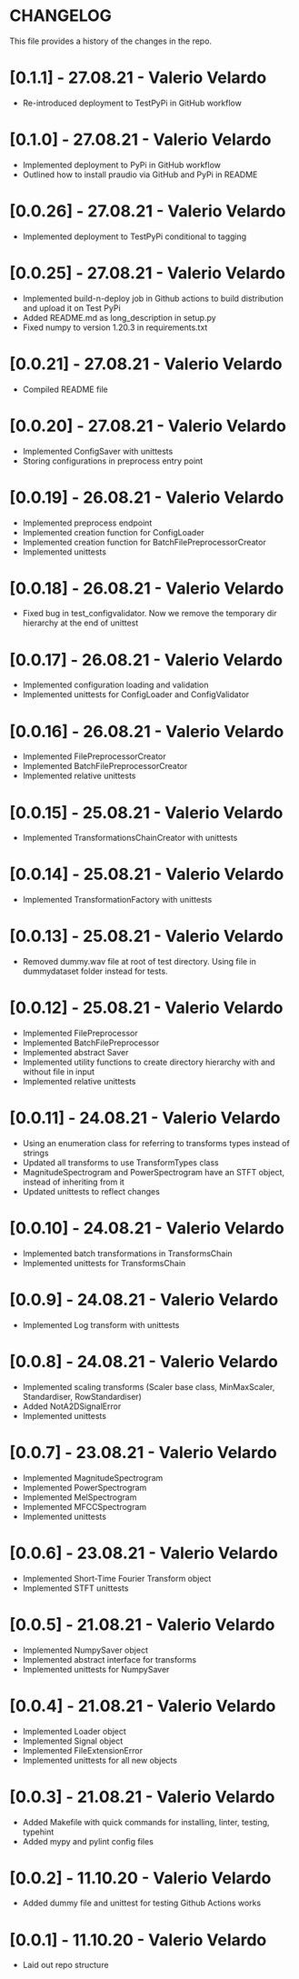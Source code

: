 # CHANGELOG
This file provides a history of the changes in the repo.

# [0.1.1] - 27.08.21 - Valerio Velardo
- Re-introduced deployment to TestPyPi in GitHub workflow

# [0.1.0] - 27.08.21 - Valerio Velardo
- Implemented deployment to PyPi in GitHub workflow
- Outlined how to install praudio via GitHub and PyPi in README

# [0.0.26] - 27.08.21 - Valerio Velardo
- Implemented deployment to TestPyPi conditional to tagging

# [0.0.25] - 27.08.21 - Valerio Velardo
- Implemented build-n-deploy job in Github actions to build distribution and
upload it on Test PyPi
- Added README.md as long_description in setup.py
- Fixed numpy to version 1.20.3 in requirements.txt

# [0.0.21] - 27.08.21 - Valerio Velardo
- Compiled README file

# [0.0.20] - 27.08.21 - Valerio Velardo
- Implemented ConfigSaver with unittests
- Storing configurations in preprocess entry point

# [0.0.19] - 26.08.21 - Valerio Velardo
- Implemented preprocess endpoint
- Implemented creation function for ConfigLoader
- Implemented creation function for BatchFilePreprocessorCreator
- Implemented unittests

# [0.0.18] - 26.08.21 - Valerio Velardo
- Fixed bug in test_configvalidator. Now we remove the temporary dir hierarchy
at the end of unittest

# [0.0.17] - 26.08.21 - Valerio Velardo
- Implemented configuration loading and validation
- Implemented unittests for ConfigLoader and ConfigValidator

# [0.0.16] - 26.08.21 - Valerio Velardo
- Implemented FilePreprocessorCreator
- Implemented BatchFilePreprocessorCreator
- Implemented relative unittests

# [0.0.15] - 25.08.21 - Valerio Velardo
- Implemented TransformationsChainCreator with unittests

# [0.0.14] - 25.08.21 - Valerio Velardo
- Implemented TransformationFactory with unittests

# [0.0.13] - 25.08.21 - Valerio Velardo
- Removed dummy.wav file at root of test directory. Using file in dummydataset
folder instead for tests.

# [0.0.12] - 25.08.21 - Valerio Velardo
- Implemented FilePreprocessor
- Implemented BatchFilePreprocessor
- Implemented abstract Saver
- Implemented utility functions to create directory hierarchy with and without
file in input
- Implemented relative unittests

# [0.0.11] - 24.08.21 - Valerio Velardo
- Using an enumeration class for referring to transforms types instead of
strings
- Updated all transforms to use TransformTypes class
- MagnitudeSpectrogram and PowerSpectrogram have an STFT object, instead of
inheriting from it
- Updated unittests to reflect changes

# [0.0.10] - 24.08.21 - Valerio Velardo
- Implemented batch transformations in TransformsChain
- Implemented unittests for TransformsChain

# [0.0.9] - 24.08.21 - Valerio Velardo
- Implemented Log transform with unittests

# [0.0.8] - 24.08.21 - Valerio Velardo
- Implemented scaling transforms (Scaler base class, MinMaxScaler,
Standardiser, RowStandardiser)
- Added NotA2DSignalError
- Implemented unittests

# [0.0.7] - 23.08.21 - Valerio Velardo
- Implemented MagnitudeSpectrogram
- Implemented PowerSpectrogram
- Implemented MelSpectrogram
- Implemented MFCCSpectrogram
- Implemented unittests

# [0.0.6] - 23.08.21 - Valerio Velardo
- Implemented Short-Time Fourier Transform object
- Implemented STFT unittests

# [0.0.5] - 21.08.21 - Valerio Velardo
- Implemented NumpySaver object
- Implemented abstract interface for transforms
- Implemented unittests for NumpySaver

# [0.0.4] - 21.08.21 - Valerio Velardo
- Implemented Loader object
- Implemented Signal object
- Implemented FileExtensionError
- Implemented unittests for all new objects

# [0.0.3] - 21.08.21 - Valerio Velardo
- Added Makefile with quick commands for installing, linter, testing, typehint
- Added mypy and pylint config files

# [0.0.2] - 11.10.20 - Valerio Velardo
- Added dummy file and unittest for testing Github Actions works

# [0.0.1] - 11.10.20 - Valerio Velardo
- Laid out repo structure
